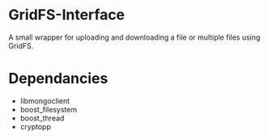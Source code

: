 GridFS-Interface
================

A small wrapper for uploading and downloading a file or multiple files using GridFS.

Dependancies
============

+ libmongoclient
+ boost_filesystem
+ boost_thread
+ cryptopp
